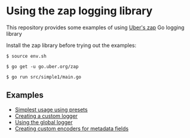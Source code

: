 # Using the zap logging library

This repository provides some examples of using [Uber's zap](https://github.com/uber-go/zap) Go logging library

Install the zap library before trying out the examples:

```console
$ source env.sh

$ go get -u go.uber.org/zap

$ go run src/simple1/main.go
```

## Examples

* [Simplest usage using presets](./src/simple1)
* [Creating a custom logger](./src/customlogger)
* [Using the global logger](./src/globallogger)
* [Creating custom encoders for metadata fields](./src/customencoder)